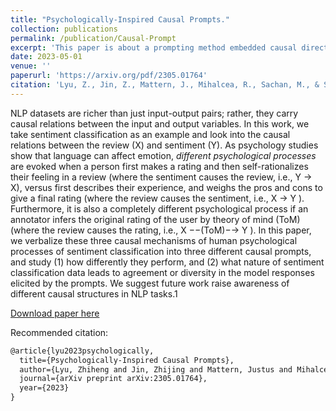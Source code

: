 ```yaml
---
title: "Psychologically-Inspired Causal Prompts."
collection: publications
permalink: /publication/Causal-Prompt
excerpt: 'This paper is about a prompting method embedded causal direction and analyze the performance gap of LLMs'
date: 2023-05-01
venue: ''
paperurl: 'https://arxiv.org/pdf/2305.01764'
citation: 'Lyu, Z., Jin, Z., Mattern, J., Mihalcea, R., Sachan, M., & Schoelkopf, B. (2023). Psychologically-Inspired Causal Prompts. arXiv preprint arXiv:2305.01764.'
---
```

NLP datasets are richer than just input-output pairs; rather, they carry causal relations between the input and output variables. In this work, we take sentiment classification as an example and look into the causal relations between the review (X) and sentiment (Y). As psychology studies show that language can affect emotion, *different psychological processes* are evoked when a person first makes a rating and then self-rationalizes their feeling in a review (where the sentiment causes the review, i.e., Y → X), versus first describes their experience, and weighs the pros and cons to give a final rating (where the review causes the sentiment, i.e., X → Y ). Furthermore, it is also a completely different psychological process if an annotator infers the original rating of the user by theory of mind (ToM) (where the review causes the rating, i.e., X −−(ToM)−→ Y ). In this paper, we verbalize these three causal mechanisms of human psychological processes of sentiment classification into three different causal prompts, and study (1) how differently they perform, and (2) what nature of sentiment classification data leads to agreement or diversity in the model responses elicited by the prompts. We suggest future work raise awareness of different causal structures in NLP tasks.1


[Download paper here](https://arxiv.org/pdf/2305.01764.pdf)

Recommended citation:

```tex
@article{lyu2023psychologically,
  title={Psychologically-Inspired Causal Prompts},
  author={Lyu, Zhiheng and Jin, Zhijing and Mattern, Justus and Mihalcea, Rada and Sachan, Mrinmaya and Schoelkopf, Bernhard},
  journal={arXiv preprint arXiv:2305.01764},
  year={2023}
}

```

